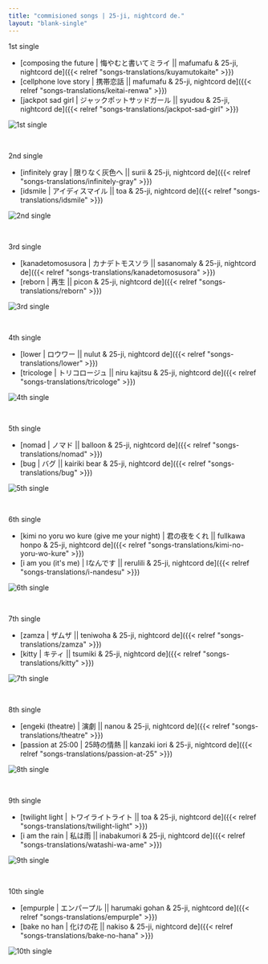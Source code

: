 ```yaml
---
title: "commisioned songs | 25-ji, nightcord de."
layout: "blank-single"
---
```


1st single
- [composing the future | 悔やむと書いてミライ || mafumafu & 25-ji, nightcord de]({{< relref "songs-translations/kuyamutokaite" >}})
- [cellphone love story | 携帯恋話 || mafumafu & 25-ji, nightcord de]({{< relref "songs-translations/keitai-renwa" >}})
- [jackpot sad girl | ジャックポットサッドガール || syudou & 25-ji, nightcord de]({{< relref "songs-translations/jackpot-sad-girl" >}})

![1st single](images/niigo/singles/1stsingle.heic)

<br>

2nd single
- [infinitely gray | 限りなく灰色へ || surii & 25-ji, nightcord de]({{< relref "songs-translations/infinitely-gray" >}})
- [idsmile | アイディスマイル || toa & 25-ji, nightcord de]({{< relref "songs-translations/idsmile" >}})

![2nd single](images/niigo/singles/2ndsingle.heic)

<br>

3rd single
- [kanadetomosusora | カナデトモスソラ || sasanomaly & 25-ji, nightcord de]({{< relref "songs-translations/kanadetomosusora" >}})
- [reborn | 再生 || picon & 25-ji, nightcord de]({{< relref "songs-translations/reborn" >}})

![3rd single](images/niigo/singles/3rdsingle.heic)

<br>

4th single
- [lower | ロウワー || nulut & 25-ji, nightcord de]({{< relref "songs-translations/lower" >}})
- [tricologe | トリコロージュ || niru kajitsu & 25-ji, nightcord de]({{< relref "songs-translations/tricologe" >}})

![4th single](images/niigo/singles/4thsingle.heic)

<br>

5th single
- [nomad | ノマド || balloon & 25-ji, nightcord de]({{< relref "songs-translations/nomad" >}})
- [bug | バグ || kairiki bear & 25-ji, nightcord de]({{< relref "songs-translations/bug" >}})

![5th single](images/niigo/singles/5thsingle.heic)

<br>

6th single
- [kimi no yoru wo kure (give me your night) | 君の夜をくれ || fullkawa honpo & 25-ji, nightcord de]({{< relref "songs-translations/kimi-no-yoru-wo-kure" >}})
- [i am you (it's me) | Iなんです || rerulili & 25-ji, nightcord de]({{< relref "songs-translations/i-nandesu" >}})

![6th single](images/niigo/singles/6thsingle.heic)

<br>

7th single
- [zamza | ザムザ || teniwoha & 25-ji, nightcord de]({{< relref "songs-translations/zamza" >}})
- [kitty | キティ || tsumiki & 25-ji, nightcord de]({{< relref "songs-translations/kitty" >}})

![7th single](images/niigo/singles/7thsingle.heic)

<br>

8th single
- [engeki (theatre) | 演劇 || nanou & 25-ji, nightcord de]({{< relref "songs-translations/theatre" >}})
- [passion at 25:00 | 25時の情熱 || kanzaki iori & 25-ji, nightcord de]({{< relref "songs-translations/passion-at-25" >}})

![8th single](images/niigo/singles/8thsingle.heic)

<br>

9th single
- [twilight light | トワイライトライト || toa & 25-ji, nightcord de]({{< relref "songs-translations/twilight-light" >}})
- [i am the rain | 私は雨 || inabakumori & 25-ji, nightcord de]({{< relref "songs-translations/watashi-wa-ame" >}})

![9th single](images/niigo/singles/9thsingle.heic)

<br>

10th single
- [empurple | エンパープル || harumaki gohan & 25-ji, nightcord de]({{< relref "songs-translations/empurple" >}})
- [bake no han | 化けの花 || nakiso & 25-ji, nightcord de]({{< relref "songs-translations/bake-no-hana" >}})

![10th single](images/niigo/singles/10thsingle.heic)

<br>